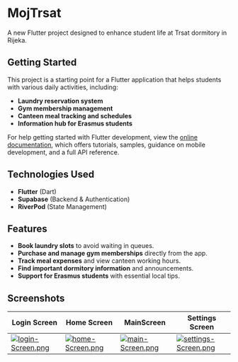 # MojTrsat

A new Flutter project designed to enhance student life at Trsat dormitory in Rijeka.

## Getting Started

This project is a starting point for a Flutter application that helps students with various daily activities, including:
- **Laundry reservation system**
- **Gym membership management**
- **Canteen meal tracking and schedules**
- **Information hub for Erasmus students**

For help getting started with Flutter development, view the
[online documentation](https://docs.flutter.dev), which offers tutorials,
samples, guidance on mobile development, and a full API reference.

## Technologies Used

- **Flutter** (Dart)
- **Supabase** (Backend & Authentication)
- **RiverPod** (State Management)

## Features

- **Book laundry slots** to avoid waiting in queues.
- **Purchase and manage gym memberships** directly from the app.
- **Track meal expenses** and view canteen working hours.
- **Find important dormitory information** and announcements.
- **Support for Erasmus students** with essential local tips.

## Screenshots

Login Screen  | Home Screen | MainScreen | Settings Screen |
|------------|----------------|----------------|---------------|
| [![login-Screen.png](https://i.postimg.cc/pLLbBVRK/login-Screen.png)](https://postimg.cc/YhZsrH4S)| [![home-Screen.png](https://i.postimg.cc/kgT9r6fj/home-Screen.png)](https://postimg.cc/mP1KCDxM) | [![main-Screen.png](https://i.postimg.cc/q7grpJFp/main-Screen.png)](https://postimg.cc/67sg0XwP)  | [![settings-Screen.png](https://i.postimg.cc/1X0hvf8r/settings-Screen.png)](https://postimg.cc/H8LhxW4r)|

